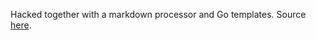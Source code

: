 Hacked together with a markdown processor and Go templates. Source [here][].

[here]: https://github.com/callum-oakley/callum-oakley.github.io